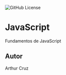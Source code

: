 ![GitHub License](https://img.shields.io/github/license/arthurcruzalves/js)


# JavaScript
Fundamentos de JavaScript
## Autor
Arthur Cruz
